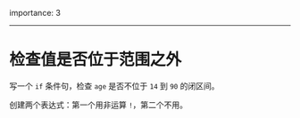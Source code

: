 importance: 3

---

# 检查值是否位于范围之外

写一个 `if` 条件句，检查 `age` 是否不位于 `14` 到 `90` 的闭区间。

创建两个表达式：第一个用非运算 `!`，第二个不用。
